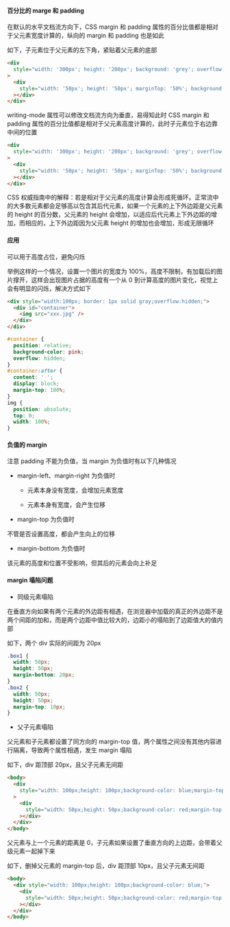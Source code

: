 #### 百分比的 marge 和 padding

在默认的水平文档流方向下，CSS margin 和 padding 属性的百分比值都是相对于父元素宽度计算的，纵向的 margin 和 padding 也是如此

如下，子元素位于父元素的左下角，紧贴着父元素的底部

```html
<div
  style="width: '300px'; height: '200px'; background: 'grey'; overflow: 'hidden'"
>
  <div
    style="width: '50px'; height: '50px'; marginTop: '50%'; background: '#0ff'"
  ></div>
</div>
```

writing-mode 属性可以修改文档流方向为垂直，易得知此时 CSS margin 和 padding 属性的百分比值都是相对于父元素高度计算的，此时子元素位于右边靠中间的位置

```html
<div
  style="width: '300px'; height: '200px'; background: 'grey'; overflow: 'hidden'; writingMode: 'vertical-rl'"
>
  <div
    style="width: '50px'; height: '50px'; marginTop: '50%'; background: '#0ff'"
  ></div>
</div>
```

CSS 权威指南中的解释：若是相对于父元素的高度计算会形成死循环。正常流中的大多数元素都会足够高以包含其后代元素，如果一个元素的上下外边距是父元素的 height 的百分数，父元素的 height 会增加，以适应后代元素上下外边距的增加，而相应的，上下外边距因为父元素 height 的增加也会增加，形成无限循环

#### 应用

可以用于高度占位，避免闪烁

举例这样的一个情况，设置一个图片的宽度为 100%，高度不限制，有加载后的图片撑开，这样会出现图片占据的高度有一个从 0 到计算高度的图片变化，视觉上会有明显的闪烁，解决方式如下

```html
<div style="width:100px; border: 1px solid gray;overflow:hidden;">
  <div id="container">
    <img src="xxx.jpg" />
  </div>
</div>
```

```css
#container {
  position: relative;
  background-color: pink;
  overflow: hidden;
}
#container:after {
  content: ' ';
  display: block;
  margin-top: 100%;
}
img {
  position: absolute;
  top: 0;
  width: 100%;
}
```

#### 负值的 margin

注意 padding 不能为负值，当 margin 为负值时有以下几种情况

- margin-left、margin-right 为负值时

  - 元素本身没有宽度，会增加元素宽度

  - 元素本身有宽度，会产生位移

- margin-top 为负值时

不管是否设置高度，都会产生向上的位移

- margin-bottom 为负值时

该元素的高度和位置不受影响，但其后的元素会向上补足

#### margin 塌陷问题

- 同级元素塌陷

在垂直方向如果有两个元素的外边距有相遇，在浏览器中加载的真正的外边距不是两个间距的加和，而是两个边距中值比较大的，边距小的塌陷到了边距值大的值内部

如下，两个 div 实际的间距为 20px

```css
.box1 {
  width: 50px;
  height: 50px;
  margin-bottom: 20px;
}
.box2 {
  width: 50px;
  height: 50px;
  margin-top: 10px;
}
```

- 父子元素塌陷

父元素和子元素都设置了同方向的 margin-top 值，两个属性之间没有其他内容进行隔离，导致两个属性相遇，发生 margin 塌陷

如下，div 距顶部 20px，且父子元素无间距

```html
<body>
  <div
    style="width: 100px;height: 100px;background-color: blue;margin-top: 20px;"
  >
    <div
      style="width: 50px;height: 50px;background-color: red;margin-top: 10px;"
    ></div>
  </div>
</body>
```

父元素与上一个元素的距离是 0，子元素如果设置了垂直方向的上边距，会带着父级元素一起掉下来

如下，删掉父元素的 margin-top 后，div 距顶部 10px，且父子元素无间距

```html
<body>
  <div style="width: 100px;height: 100px;background-color: blue;">
    <div
      style="width: 50px;height: 50px;background-color: red;margin-top: 10px;"
    ></div>
  </div>
</body>
```

